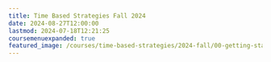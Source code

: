 ```yaml
---
title: Time Based Strategies Fall 2024
date: 2024-08-27T12:00:00
lastmod: 2024-07-18T12:21:25
coursemenuexpanded: true
featured_image: /courses/time-based-strategies/2024-fall/00-getting-started/2024-time-based-strategies-course-image.jpg
---
```

